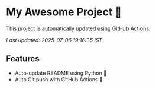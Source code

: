 # My Awesome Project 🚀

This project is automatically updated using GitHub Actions.

_Last updated: 2025-07-06 19:16:35 IST_

## Features
- Auto-update README using Python 🐍
- Auto Git push with GitHub Actions 🤖
